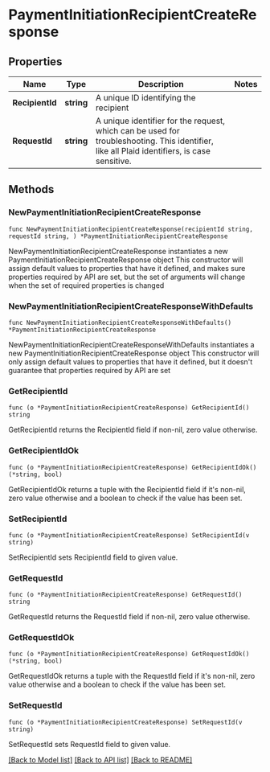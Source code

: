 # PaymentInitiationRecipientCreateResponse

## Properties

Name | Type | Description | Notes
------------ | ------------- | ------------- | -------------
**RecipientId** | **string** | A unique ID identifying the recipient | 
**RequestId** | **string** | A unique identifier for the request, which can be used for troubleshooting. This identifier, like all Plaid identifiers, is case sensitive. | 

## Methods

### NewPaymentInitiationRecipientCreateResponse

`func NewPaymentInitiationRecipientCreateResponse(recipientId string, requestId string, ) *PaymentInitiationRecipientCreateResponse`

NewPaymentInitiationRecipientCreateResponse instantiates a new PaymentInitiationRecipientCreateResponse object
This constructor will assign default values to properties that have it defined,
and makes sure properties required by API are set, but the set of arguments
will change when the set of required properties is changed

### NewPaymentInitiationRecipientCreateResponseWithDefaults

`func NewPaymentInitiationRecipientCreateResponseWithDefaults() *PaymentInitiationRecipientCreateResponse`

NewPaymentInitiationRecipientCreateResponseWithDefaults instantiates a new PaymentInitiationRecipientCreateResponse object
This constructor will only assign default values to properties that have it defined,
but it doesn't guarantee that properties required by API are set

### GetRecipientId

`func (o *PaymentInitiationRecipientCreateResponse) GetRecipientId() string`

GetRecipientId returns the RecipientId field if non-nil, zero value otherwise.

### GetRecipientIdOk

`func (o *PaymentInitiationRecipientCreateResponse) GetRecipientIdOk() (*string, bool)`

GetRecipientIdOk returns a tuple with the RecipientId field if it's non-nil, zero value otherwise
and a boolean to check if the value has been set.

### SetRecipientId

`func (o *PaymentInitiationRecipientCreateResponse) SetRecipientId(v string)`

SetRecipientId sets RecipientId field to given value.


### GetRequestId

`func (o *PaymentInitiationRecipientCreateResponse) GetRequestId() string`

GetRequestId returns the RequestId field if non-nil, zero value otherwise.

### GetRequestIdOk

`func (o *PaymentInitiationRecipientCreateResponse) GetRequestIdOk() (*string, bool)`

GetRequestIdOk returns a tuple with the RequestId field if it's non-nil, zero value otherwise
and a boolean to check if the value has been set.

### SetRequestId

`func (o *PaymentInitiationRecipientCreateResponse) SetRequestId(v string)`

SetRequestId sets RequestId field to given value.



[[Back to Model list]](../README.md#documentation-for-models) [[Back to API list]](../README.md#documentation-for-api-endpoints) [[Back to README]](../README.md)


